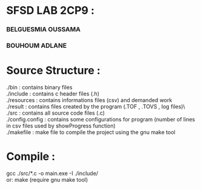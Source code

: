 # SFSD LAB 2CP9 :
### BELGUESMIA OUSSAMA 
### BOUHOUM ADLANE 
# Source Structure :
./bin : contains binary files   
./include : contains c header files (.h)  
./resources : contains informations files (csv) and demanded work  
./result : contains files created by the program (.TOF , .TOVS , log files)\  
./src : contains all source code files (.c)  
./config.config : contains some configurations for program (number of lines in csv files used by showProgress function)  
./makefile : make file to compile the project using the gnu make tool  
# Compile :
gcc ./src/*.c -o main.exe -I ./include/   
or: make (require gnu make tool)  
